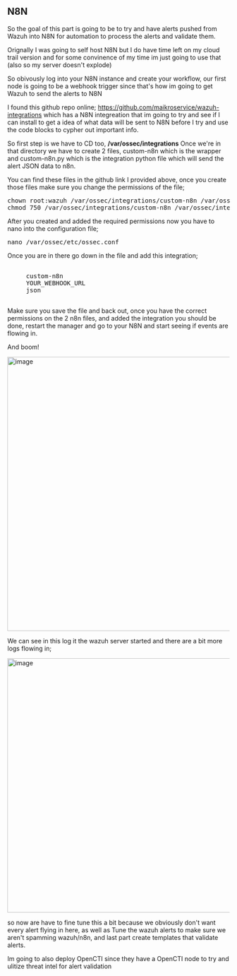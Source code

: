 ## N8N

So the goal of this part is going to be to try and have alerts pushed from Wazuh into N8N for automation to process the alerts and validate them.

Orignally I was going to self host N8N but I do have time left on my cloud trail version and for some convinence of my time im just going to use that (also so my server doesn't explode)

So obivously log into your N8N instance and create your workflow, our first node is going to be a webhook trigger since that's how im going to get Wazuh to send the alerts to N8N

I found this github repo online; https://github.com/maikroservice/wazuh-integrations which has a N8N integreation that im going to try and see if I can install to get a idea of what data will be sent to 
N8N before I try and use the code blocks to cypher out important info.

So first step is we have to CD too, **/var/ossec/integrations**
Once we're in that directory we have to create 2 files, custom-n8n which is the wrapper and custom-n8n.py which is the integration python file which will send the alert JSON data to n8n.

You can find these files in the github link I provided above, once you create those files make sure you change the permissions of the file;

<pre>
chown root:wazuh /var/ossec/integrations/custom-n8n /var/ossec/integrations/custom-n8n.py
chmod 750 /var/ossec/integrations/custom-n8n /var/ossec/integrations/custom-n8n.py
</pre>

After you created and added the required permissions now you have to nano into the configuration file;

<pre>nano /var/ossec/etc/ossec.conf</pre>

Once you are in there go down in the file and add this integration;

<pre>
  <integration>
     <name>custom-n8n</name>
     <hook_url>YOUR_WEBHOOK_URL</hook_url>
     <alert_format>json</alert_format>
 </integration>
</pre>

Make sure you save the file and back out, once you have the correct permissions on the 2 n8n files, and added the integration you should be done, restart the manager and go to your N8N and start seeing if events are flowing in.

And boom!

<img width="1360" height="621" alt="image" src="https://github.com/user-attachments/assets/53f72a96-4c2b-44ec-932f-8046bc5ef162" />

We can see in this log it the wazuh server started and there are a bit more logs flowing in;

<img width="1128" height="576" alt="image" src="https://github.com/user-attachments/assets/ec5065b7-f99d-4d60-a4ca-b7bc600be1ca" />

so now are have to fine tune this a bit because we obviously don't want every alert flying in here, as well as Tune the wazuh alerts to make sure we aren't spamming wazuh/n8n, and last part create templates that validate alerts.

Im going to also deploy OpenCTI since they have a OpenCTI node to try and ulitize threat intel for alert validation
